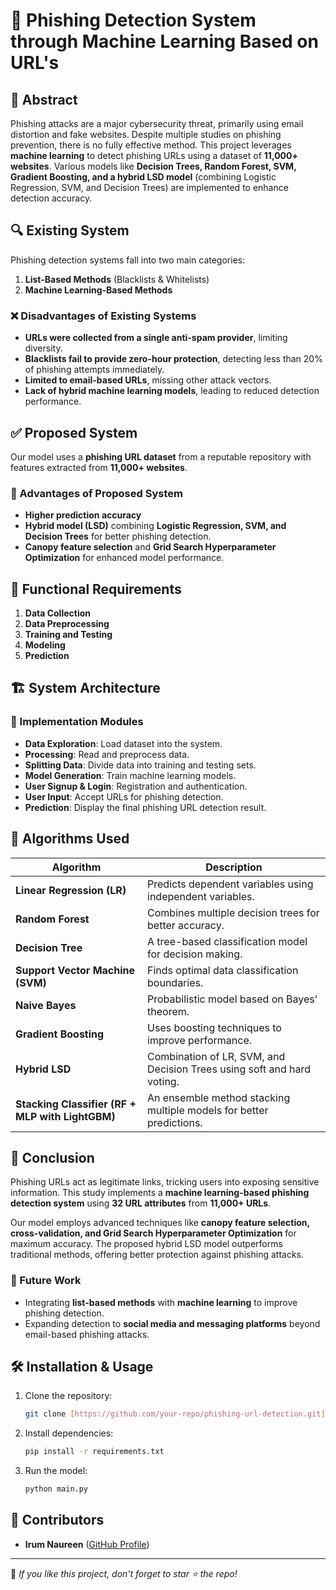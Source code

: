 # 🚀 Phishing Detection System through Machine Learning Based on URL's

## 📌 Abstract
Phishing attacks are a major cybersecurity threat, primarily using email distortion and fake websites. Despite multiple studies on phishing prevention, there is no fully effective method. This project leverages **machine learning** to detect phishing URLs using a dataset of **11,000+ websites**. Various models like **Decision Trees, Random Forest, SVM, Gradient Boosting, and a hybrid LSD model** (combining Logistic Regression, SVM, and Decision Trees) are implemented to enhance detection accuracy.

## 🔍 Existing System
Phishing detection systems fall into two main categories:
1. **List-Based Methods** (Blacklists & Whitelists)
2. **Machine Learning-Based Methods**

### ❌ Disadvantages of Existing Systems
- **URLs were collected from a single anti-spam provider**, limiting diversity.
- **Blacklists fail to provide zero-hour protection**, detecting less than 20% of phishing attempts immediately.
- **Limited to email-based URLs**, missing other attack vectors.
- **Lack of hybrid machine learning models**, leading to reduced detection performance.

## ✅ Proposed System
Our model uses a **phishing URL dataset** from a reputable repository with features extracted from **11,000+ websites**. 

### 🔹 Advantages of Proposed System
- **Higher prediction accuracy**
- **Hybrid model (LSD)** combining **Logistic Regression, SVM, and Decision Trees** for better phishing detection.
- **Canopy feature selection** and **Grid Search Hyperparameter Optimization** for enhanced model performance.

## 🔧 Functional Requirements
1. **Data Collection**
2. **Data Preprocessing**
3. **Training and Testing**
4. **Modeling**
5. **Prediction**

## 🏗️ System Architecture
### 📌 Implementation Modules
- **Data Exploration**: Load dataset into the system.
- **Processing**: Read and preprocess data.
- **Splitting Data**: Divide data into training and testing sets.
- **Model Generation**: Train machine learning models.
- **User Signup & Login**: Registration and authentication.
- **User Input**: Accept URLs for phishing detection.
- **Prediction**: Display the final phishing URL detection result.

## 🧠 Algorithms Used
| Algorithm  | Description |
|------------|------------|
| **Linear Regression (LR)** | Predicts dependent variables using independent variables. |
| **Random Forest** | Combines multiple decision trees for better accuracy. |
| **Decision Tree** | A tree-based classification model for decision making. |
| **Support Vector Machine (SVM)** | Finds optimal data classification boundaries. |
| **Naive Bayes** | Probabilistic model based on Bayes' theorem. |
| **Gradient Boosting** | Uses boosting techniques to improve performance. |
| **Hybrid LSD** | Combination of LR, SVM, and Decision Trees using soft and hard voting. |
| **Stacking Classifier (RF + MLP with LightGBM)** | An ensemble method stacking multiple models for better predictions. |

## 📌 Conclusion
Phishing URLs act as legitimate links, tricking users into exposing sensitive information. This study implements a **machine learning-based phishing detection system** using **32 URL attributes** from **11,000+ URLs**. 

Our model employs advanced techniques like **canopy feature selection, cross-validation, and Grid Search Hyperparameter Optimization** for maximum accuracy. The proposed hybrid LSD model outperforms traditional methods, offering better protection against phishing attacks.

### 🚀 Future Work
- Integrating **list-based methods** with **machine learning** to improve phishing detection.
- Expanding detection to **social media and messaging platforms** beyond email-based phishing attacks.

## 🛠️ Installation & Usage
1. Clone the repository:
   ```sh
   git clone [https://github.com/your-repo/phishing-url-detection.git](https://github.com/irum13/Phishing-Detection-System-Through-Hybrid-ML-Based-on-URL-)
   ```
2. Install dependencies:
   ```sh
   pip install -r requirements.txt
   ```
3. Run the model:
   ```sh
   python main.py
   ```

## 📌 Contributors
- **Irum Naureen** ([GitHub Profile](https://github.com/irum13))

---
📢 *If you like this project, don't forget to star ⭐ the repo!*
